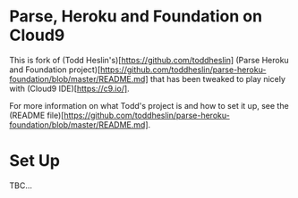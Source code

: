 # Parse, Heroku and Foundation on Cloud9

This is fork of (Todd Heslin's)[https://github.com/toddheslin] (Parse Heroku and Foundation project)[https://github.com/toddheslin/parse-heroku-foundation/blob/master/README.md] that has been tweaked to play nicely with (Cloud9 IDE)[https://c9.io/].

For more information on what Todd's project is and how to set it up, see the (README file)[https://github.com/toddheslin/parse-heroku-foundation/blob/master/README.md].

# Set Up

TBC...